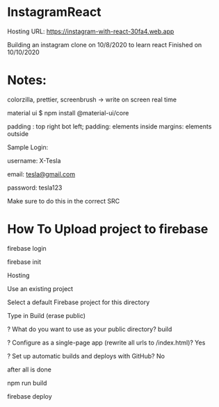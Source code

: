 # InstagramReact
Hosting URL: https://instagram-with-react-30fa4.web.app


Building an instagram clone on 10/8/2020 to learn react
Finished on 10/10/2020

# Notes: 
colorzilla, prettier, 
screenbrush -> write on screen real time 

material ui 
$ npm install @material-ui/core

padding : top right bot left;
padding: elements inside
margins: elements outside 

Sample Login: 

username: X-Tesla

email: tesla@gmail.com

password: tesla123


Make sure to do this in the correct SRC 

# How To Upload project to firebase 
firebase login

firebase init 

Hosting

Use an existing project

Select a default Firebase project for this directory

Type in Build (erase public)

? What do you want to use as your public directory? build

? Configure as a single-page app (rewrite all urls to /index.html)? Yes

? Set up automatic builds and deploys with GitHub? No

after all is done 

npm run build 

firebase deploy
